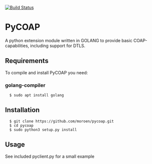 [![Build Status](https://dev.azure.com/moroen/PyCOAP/_apis/build/status/pycoap?branchName=master)](https://dev.azure.com/moroen/PyCOAP/_build/latest?definitionId=1&branchName=master)

# PyCOAP

A python extension module written in GOLANG to provide basic COAP-capabilities, including support for DTLS.


## Requirements
To  compile and install PyCOAP you need:

### golang-compiler

```shell
  $ sudo apt install golang
```

## Installation

```shell
  $ git clone https://github.com/moroen/pycoap.git
  $ cd pycoap
  $ sudo python3 setup.py install
```

## Usage
See included pyclient.py for a small example
